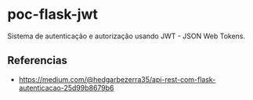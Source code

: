 # poc-flask-jwt
Sistema de autenticação e autorização usando JWT - JSON Web Tokens.
## Referencias
- https://medium.com/@hedgarbezerra35/api-rest-com-flask-autenticacao-25d99b8679b6
